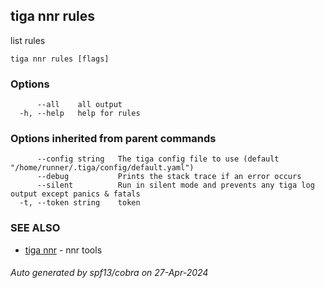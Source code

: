 ## tiga nnr rules

list rules

```
tiga nnr rules [flags]
```

### Options

```
      --all    all output
  -h, --help   help for rules
```

### Options inherited from parent commands

```
      --config string   The tiga config file to use (default "/home/runner/.tiga/config/default.yaml")
      --debug           Prints the stack trace if an error occurs
      --silent          Run in silent mode and prevents any tiga log output except panics & fatals
  -t, --token string    token
```

### SEE ALSO

* [tiga nnr](tiga_nnr.md)	 - nnr tools

###### Auto generated by spf13/cobra on 27-Apr-2024
